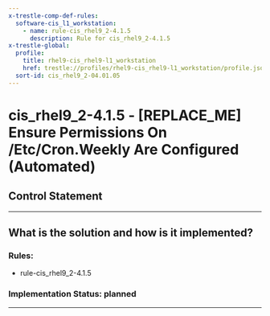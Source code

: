 ```yaml
---
x-trestle-comp-def-rules:
  software-cis_l1_workstation:
    - name: rule-cis_rhel9_2-4.1.5
      description: Rule for cis_rhel9_2-4.1.5
x-trestle-global:
  profile:
    title: rhel9-cis_rhel9-l1_workstation
    href: trestle://profiles/rhel9-cis_rhel9-l1_workstation/profile.json
  sort-id: cis_rhel9_2-04.01.05
---
```


# cis_rhel9_2-4.1.5 - \[REPLACE_ME\] Ensure Permissions On /Etc/Cron.Weekly Are Configured (Automated)

## Control Statement

______________________________________________________________________

## What is the solution and how is it implemented?

<!-- For implementation status enter one of: implemented, partial, planned, alternative, not-applicable -->

<!-- Note that the list of rules under ### Rules: is read-only and changes will not be captured after assembly to JSON -->

<!-- Add control implementation description here for control: cis_rhel9_2-4.1.5 -->

### Rules:

  - rule-cis_rhel9_2-4.1.5

### Implementation Status: planned

______________________________________________________________________
